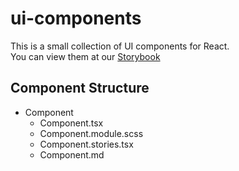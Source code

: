 # ui-components

This is a small collection of UI components for React.\
You can view them at our [Storybook](https://philipp08888.github.io/ui-components/)

## Component Structure

- Component
  - Component.tsx
  - Component.module.scss
  - Component.stories.tsx
  - Component.md

